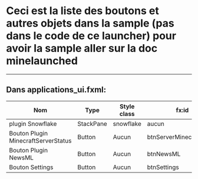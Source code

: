<h1>Ceci est la liste des boutons et autres objets dans la sample (pas dans le code de ce launcher) pour avoir la sample aller sur la doc minelaunched</h1>

---
<h2 id="application_ui">Dans applications_ui.fxml:</h2>

| Nom                                 | Type      | Style class | fx:id                     | onAction                          |     |
|-------------------------------------|-----------|-------------|---------------------------|-----------------------------------|-----|
| plugin Snowflake                    | StackPane | snowflake   | aucun                     | aucun                             |     |
| Bouton Plugin MinecraftServerStatus | Button    | Aucun       | btnServerMinecraftStatut  | onServerMinecraftStatutBtnClicked |     |
| Bouton Plugin NewsML                | Button    | Aucun       | btnNewsML                 | onNewsMLBtnClicked                |     |
| Bouton Settings                     | Button    | Aucun       | btnSettings               | onSettingsBtnClicked              |     |
